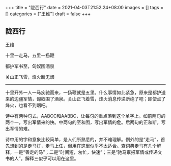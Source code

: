 +++
title = "陇西行"
date = 2021-04-03T21:52:24+08:00
images = []
tags = []
categories = ["王维"]
draft = false
+++

## 陇西行

王维

十里一走马，五里一扬鞭

都护军书至，匈奴围酒泉

关山正飞雪，烽火断无烟

---

十里开外一人一马疾驰而来，一扬鞭就是五里。什么事情如此紧急，原来是都护送来的边疆军情，匈奴围了酒泉。关山正飞着雪，烽火消息传递断绝了吧；即使点了烽火，也看不到烟吧。

诗中有两种句式，AABCC和AABBC，让每句的重点落到这个单字上。如前两句的两个一，写出军情来的快。中两句的至和围，写出军情的危。后两句的正和断，写出军情的难。

诗中用的字和意象比较简单，是人们所熟悉的，并不难理解。例外的是“走马”，首先想到的是走马灯，走马上任，但用在这里似乎不太适合。查词典走马有几个解释，一是“善走的马”；二是“时间短，匆忙，快速”；三是“驰马禀报军情或传递文书的人”。解释三似乎可以用在这里。
